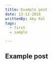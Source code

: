 ```yaml
---
title: Example post
date: 13-11-2018
writtenBy: Aby Kal
tags:
  - first
  - sample

---
```

## Example post
